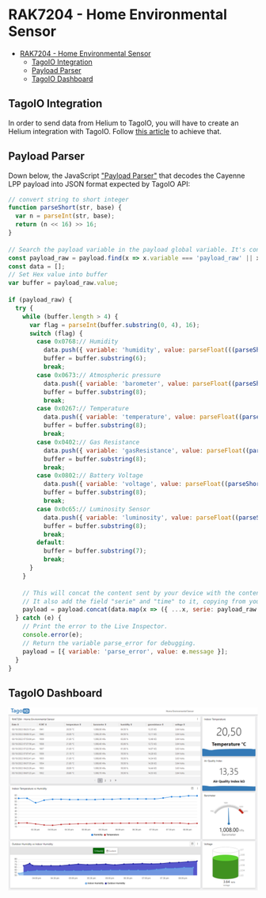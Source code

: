 
# RAK7204 - Home Environmental Sensor 

- [RAK7204 - Home Environmental Sensor](#rak7204---home-environmental-sensor)
  - [TagoIO Integration](#tagoio-integration)
  - [Payload Parser](#payload-parser)
  - [TagoIO Dashboard](#tagoio-dashboard)


## TagoIO Integration

In order to send data from Helium to TagoIO, you will have to create an Helium integration with TagoIO. Follow [this article](https://docs.helium.com/use-the-network/console/integrations/tago/) to achieve that. 

## Payload Parser

Down below, the JavaScript ["Payload Parser"](https://gist.github.com/vhuynen/2bc0bdeec4b2c718508d8c2bd0bb4892) that decodes the Cayenne LPP payload into JSON format expected by TagoIO API:

``` js
// convert string to short integer
function parseShort(str, base) {
  var n = parseInt(str, base);
  return (n << 16) >> 16;
}

// Search the payload variable in the payload global variable. It's contents is always [ { variable, value...}, {variable, value...} ...]
const payload_raw = payload.find(x => x.variable === 'payload_raw' || x.variable === 'payload' || x.variable === 'data');
const data = [];
// Set Hex value into buffer
var buffer = payload_raw.value;

if (payload_raw) {
  try {
    while (buffer.length > 4) {
      var flag = parseInt(buffer.substring(0, 4), 16);
      switch (flag) {
        case 0x0768:// Humidity
          data.push({ variable: 'humidity', value: parseFloat(((parseShort(buffer.substring(4, 6), 16) * 0.01 / 2) * 100).toFixed(1)), unit: '%' });
          buffer = buffer.substring(6);
          break;
        case 0x0673:// Atmospheric pressure
          data.push({ variable: 'barometer', value: parseFloat((parseShort(buffer.substring(4, 8), 16) * 0.1).toFixed(2)), unit: 'hPa' });
          buffer = buffer.substring(8);
          break;
        case 0x0267:// Temperature
          data.push({ variable: 'temperature', value: parseFloat((parseShort(buffer.substring(4, 8), 16) * 0.1).toFixed(2)), unit: '°C' });
          buffer = buffer.substring(8);
          break;
        case 0x0402:// Gas Resistance
          data.push({ variable: 'gasResistance', value: parseFloat((parseShort(buffer.substring(4, 8), 16) * 0.01).toFixed(2)), unit: 'KΩ' });
          buffer = buffer.substring(8);
          break;
        case 0x0802:// Battery Voltage
          data.push({ variable: 'voltage', value: parseFloat((parseShort(buffer.substring(4, 8), 16) * 0.01).toFixed(2)), unit: 'Volts' });
          buffer = buffer.substring(8);
          break;
        case 0x0c65:// Luminosity Sensor
          data.push({ variable: 'luminosity', value: parseFloat((parseShort(buffer.substring(4, 8), 16)).toFixed(4)), unit: 'Lux' });
          buffer = buffer.substring(8);
          break;
        default:
          buffer = buffer.substring(7);
          break;
      }
    }

    // This will concat the content sent by your device with the content generated in this payload parser.
    // It also add the field "serie" and "time" to it, copying from your sensor data.
    payload = payload.concat(data.map(x => ({ ...x, serie: payload_raw.serie, time: payload_raw.time })));
  } catch (e) {
    // Print the error to the Live Inspector.
    console.error(e);
    // Return the variable parse_error for debugging.
    payload = [{ variable: 'parse_error', value: e.message }];
  }
}

```

## TagoIO Dashboard

![dashboard](./docs/gallery/dashboard_tagoio.png)